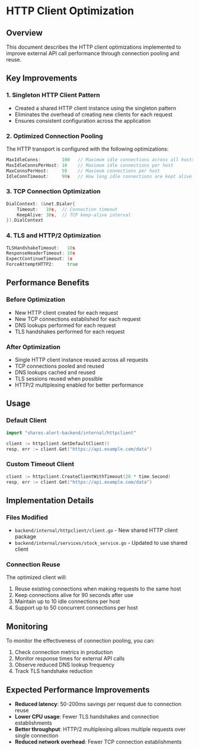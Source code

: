 # HTTP Client Optimization

## Overview
This document describes the HTTP client optimizations implemented to improve external API call performance through connection pooling and reuse.

## Key Improvements

### 1. Singleton HTTP Client Pattern
- Created a shared HTTP client instance using the singleton pattern
- Eliminates the overhead of creating new clients for each request
- Ensures consistent configuration across the application

### 2. Optimized Connection Pooling
The HTTP transport is configured with the following optimizations:

```go
MaxIdleConns:        100   // Maximum idle connections across all hosts
MaxIdleConnsPerHost: 10    // Maximum idle connections per host
MaxConnsPerHost:     50    // Maximum connections per host
IdleConnTimeout:     90s   // How long idle connections are kept alive
```

### 3. TCP Connection Optimization
```go
DialContext: (&net.Dialer{
    Timeout:   10s,  // Connection timeout
    KeepAlive: 30s,  // TCP keep-alive interval
}).DialContext
```

### 4. TLS and HTTP/2 Optimization
```go
TLSHandshakeTimeout:   10s
ResponseHeaderTimeout: 10s
ExpectContinueTimeout: 1s
ForceAttemptHTTP2:     true
```

## Performance Benefits

### Before Optimization
- New HTTP client created for each request
- New TCP connections established for each request
- DNS lookups performed for each request
- TLS handshakes performed for each request

### After Optimization
- Single HTTP client instance reused across all requests
- TCP connections pooled and reused
- DNS lookups cached and reused
- TLS sessions reused when possible
- HTTP/2 multiplexing enabled for better performance

## Usage

### Default Client
```go
import "shares-alert-backend/internal/httpclient"

client := httpclient.GetDefaultClient()
resp, err := client.Get("https://api.example.com/data")
```

### Custom Timeout Client
```go
client := httpclient.CreateClientWithTimeout(20 * time.Second)
resp, err := client.Get("https://api.example.com/data")
```

## Implementation Details

### Files Modified
- `backend/internal/httpclient/client.go` - New shared HTTP client package
- `backend/internal/services/stock_service.go` - Updated to use shared client

### Connection Reuse
The optimized client will:
1. Reuse existing connections when making requests to the same host
2. Keep connections alive for 90 seconds after use
3. Maintain up to 10 idle connections per host
4. Support up to 50 concurrent connections per host

## Monitoring
To monitor the effectiveness of connection pooling, you can:
1. Check connection metrics in production
2. Monitor response times for external API calls
3. Observe reduced DNS lookup frequency
4. Track TLS handshake reduction

## Expected Performance Improvements
- **Reduced latency**: 50-200ms savings per request due to connection reuse
- **Lower CPU usage**: Fewer TLS handshakes and connection establishments
- **Better throughput**: HTTP/2 multiplexing allows multiple requests over single connection
- **Reduced network overhead**: Fewer TCP connection establishments